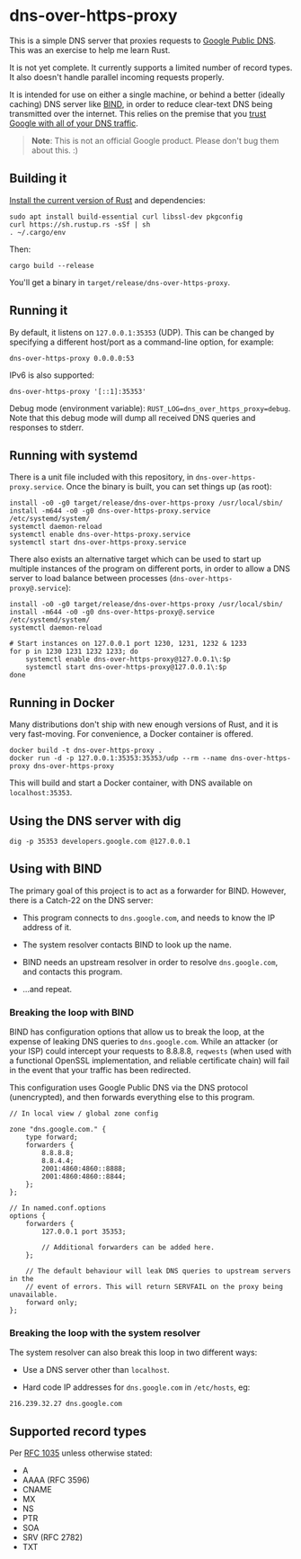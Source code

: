 # dns-over-https-proxy

This is a simple DNS server that proxies requests to [Google Public DNS](https://developers.google.com/speed/public-dns/docs/dns-over-https).  This was an exercise to help me learn Rust.

It is not yet complete.  It currently supports a limited number of record types.  It also doesn't handle parallel incoming requests properly.

It is intended for use on either a single machine, or behind a better (ideally caching) DNS server like [BIND](https://www.isc.org/downloads/bind/), in order to reduce clear-text DNS being transmitted over the internet.  This relies on the premise that you [trust Google with all of your DNS traffic](https://developers.google.com/speed/public-dns/privacy).

> **Note**: This is not an official Google product. Please don't bug them about this. :)

## Building it

[Install the current version of Rust](https://www.rustup.rs) and dependencies:

```
sudo apt install build-essential curl libssl-dev pkgconfig
curl https://sh.rustup.rs -sSf | sh
. ~/.cargo/env
```

Then:

```
cargo build --release
```

You'll get a binary in `target/release/dns-over-https-proxy`.

## Running it

By default, it listens on `127.0.0.1:35353` (UDP). This can be changed by specifying a different host/port as a command-line option, for example:

```
dns-over-https-proxy 0.0.0.0:53
```

IPv6 is also supported:

```
dns-over-https-proxy '[::1]:35353'
```

Debug mode (environment variable): `RUST_LOG=dns_over_https_proxy=debug`.  Note that this debug mode will dump all received DNS queries and responses to stderr.

## Running with systemd

There is a unit file included with this repository, in `dns-over-https-proxy.service`.  Once the binary is built, you can set things up (as root):

```
install -o0 -g0 target/release/dns-over-https-proxy /usr/local/sbin/
install -m644 -o0 -g0 dns-over-https-proxy.service /etc/systemd/system/
systemctl daemon-reload
systemctl enable dns-over-https-proxy.service
systemctl start dns-over-https-proxy.service
```

There also exists an alternative target which can be used to start up multiple instances of the program on different ports, in order to allow a DNS server to load balance between processes (`dns-over-https-proxy@.service`):

```
install -o0 -g0 target/release/dns-over-https-proxy /usr/local/sbin/
install -m644 -o0 -g0 dns-over-https-proxy@.service /etc/systemd/system/
systemctl daemon-reload

# Start instances on 127.0.0.1 port 1230, 1231, 1232 & 1233
for p in 1230 1231 1232 1233; do
	systemctl enable dns-over-https-proxy@127.0.0.1\:$p
	systemctl start dns-over-https-proxy@127.0.0.1\:$p
done
```

## Running in Docker

Many distributions don't ship with new enough versions of Rust, and it is very fast-moving.  For convenience, a Docker container is offered.

```
docker build -t dns-over-https-proxy .
docker run -d -p 127.0.0.1:35353:35353/udp --rm --name dns-over-https-proxy dns-over-https-proxy
```

This will build and start a Docker container, with DNS available on `localhost:35353`.

## Using the DNS server with dig

```
dig -p 35353 developers.google.com @127.0.0.1
```

## Using with BIND

The primary goal of this project is to act as a forwarder for BIND. However, there is a Catch-22 on the DNS server:

* This program connects to `dns.google.com`, and needs to know the IP address of it.

* The system resolver contacts BIND to look up the name.

* BIND needs an upstream resolver in order to resolve `dns.google.com`, and contacts this program.

* ...and repeat.

### Breaking the loop with BIND

BIND has configuration options that allow us to break the loop, at the expense of leaking DNS queries to `dns.google.com`. While an attacker (or your ISP) could intercept your requests to 8.8.8.8, `reqwests` (when used with a functional OpenSSL implementation, and reliable certificate chain) will fail in the event that your traffic has been redirected.

This configuration uses Google Public DNS via the DNS protocol (unencrypted), and then forwards everything else to this program.

```
// In local view / global zone config

zone "dns.google.com." {
	type forward;
	forwarders {
		8.8.8.8;
		8.8.4.4;
		2001:4860:4860::8888;
		2001:4860:4860::8844;
	};
};

// In named.conf.options
options {
	forwarders {
		127.0.0.1 port 35353;

		// Additional forwarders can be added here.
	};

	// The default behaviour will leak DNS queries to upstream servers in the
	// event of errors. This will return SERVFAIL on the proxy being unavailable.
	forward only;
};
```

### Breaking the loop with the system resolver

The system resolver can also break this loop in two different ways:

* Use a DNS server other than `localhost`.

* Hard code IP addresses for `dns.google.com` in `/etc/hosts`, eg:

```
216.239.32.27 dns.google.com
```

## Supported record types

Per [RFC 1035](https://www.ietf.org/rfc/rfc1035.txt) unless otherwise stated:

* A
* AAAA (RFC 3596)
* CNAME
* MX
* NS
* PTR
* SOA
* SRV (RFC 2782)
* TXT

